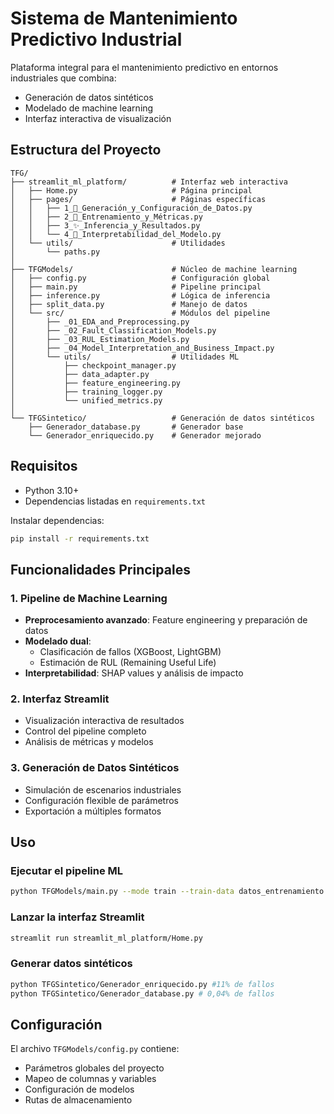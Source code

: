 # Sistema de Mantenimiento Predictivo Industrial

Plataforma integral para el mantenimiento predictivo en entornos industriales que combina:
- Generación de datos sintéticos
- Modelado de machine learning
- Interfaz interactiva de visualización

## Estructura del Proyecto

```
TFG/
├── streamlit_ml_platform/          # Interfaz web interactiva
│   ├── Home.py                     # Página principal
│   ├── pages/                      # Páginas específicas
│   │   ├── 1_🔬_Generación_y_Configuración_de_Datos.py
│   │   ├── 2_🧠_Entrenamiento_y_Métricas.py
│   │   ├── 3_✨_Inferencia_y_Resultados.py
│   │   └── 4_🔮_Interpretabilidad_del_Modelo.py
│   └── utils/                      # Utilidades
│       └── paths.py
│
├── TFGModels/                      # Núcleo de machine learning
│   ├── config.py                   # Configuración global
│   ├── main.py                     # Pipeline principal
│   ├── inference.py                # Lógica de inferencia
│   ├── split_data.py               # Manejo de datos
│   └── src/                        # Módulos del pipeline
│       ├── _01_EDA_and_Preprocessing.py
│       ├── _02_Fault_Classification_Models.py
│       ├── _03_RUL_Estimation_Models.py
│       ├── _04_Model_Interpretation_and_Business_Impact.py
│       └── utils/                  # Utilidades ML
│           ├── checkpoint_manager.py
│           ├── data_adapter.py
│           ├── feature_engineering.py
│           ├── training_logger.py
│           └── unified_metrics.py
│
└── TFGSintetico/                   # Generación de datos sintéticos
    ├── Generador_database.py       # Generador base
    └── Generador_enriquecido.py    # Generador mejorado
```

## Requisitos

- Python 3.10+
- Dependencias listadas en `requirements.txt`

Instalar dependencias:
```bash
pip install -r requirements.txt
```

## Funcionalidades Principales

### 1. Pipeline de Machine Learning
- **Preprocesamiento avanzado**: Feature engineering y preparación de datos
- **Modelado dual**:
  - Clasificación de fallos (XGBoost, LightGBM)
  - Estimación de RUL (Remaining Useful Life)
- **Interpretabilidad**: SHAP values y análisis de impacto

### 2. Interfaz Streamlit
- Visualización interactiva de resultados
- Control del pipeline completo
- Análisis de métricas y modelos

### 3. Generación de Datos Sintéticos
- Simulación de escenarios industriales
- Configuración flexible de parámetros
- Exportación a múltiples formatos

## Uso

### Ejecutar el pipeline ML
```bash
python TFGModels/main.py --mode train --train-data datos_entrenamiento.parquet
```

### Lanzar la interfaz Streamlit
```bash
streamlit run streamlit_ml_platform/Home.py
```

### Generar datos sintéticos
```bash
python TFGSintetico/Generador_enriquecido.py #11% de fallos
python TFGSintetico/Generador_database.py # 0,04% de fallos

```

## Configuración

El archivo `TFGModels/config.py` contiene:
- Parámetros globales del proyecto
- Mapeo de columnas y variables
- Configuración de modelos
- Rutas de almacenamiento

